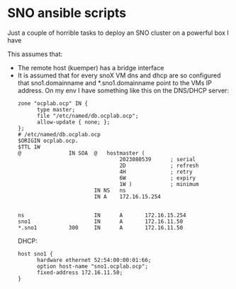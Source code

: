 # SNO ansible scripts

Just a couple of horrible tasks to deploy an SNO cluster on a powerful box I have

This assumes that:
- The remote host (kuemper) has a bridge interface
- It is assumed that for every snoX VM dns and dhcp are so configured that
  sno1.domainname and *.sno1.domainname point to the VMs IP address.
  On my env I have something like this on the DNS/DHCP server:
  ```
  zone "ocplab.ocp" IN {
        type master;
        file "/etc/named/db.ocplab.ocp";
        allow-update { none; };
  };
  # /etc/named/db.ocplab.ocp
  $ORIGIN ocplab.ocp.
  $TTL 1W
  @               IN SOA  @   hostmaster (
                                  2023080539      ; serial
                                  2D              ; refresh
                                  4H              ; retry
                                  6W              ; expiry
                                  1W )            ; minimum
                          IN NS   ns
                          IN A    172.16.15.254


  ns                      IN      A       172.16.15.254
  sno1                    IN      A       172.16.11.50
  *.sno1          300     IN      A       172.16.11.50
  ```
  DHCP:
  ```
  host sno1 {
        hardware ethernet 52:54:00:00:01:66;
        option host-name "sno1.ocplab.ocp";
        fixed-address 172.16.11.50;
  }
  ```
